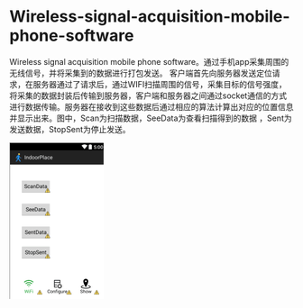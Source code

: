 # Wireless-signal-acquisition-mobile-phone-software
Wireless signal acquisition mobile phone software。通过手机app采集周围的无线信号，并将采集到的数据进行打包发送。
客户端首先向服务器发送定位请求，在服务器通过了请求后，通过WIFI扫描周围的信号，采集目标的信号强度，将采集的数据封装后传输到服务器，客户端和服务器之间通过socket通信的方式进行数据传输。服务器在接收到这些数据后通过相应的算法计算出对应的位置信息并显示出来。图中，Scan为扫描数据，SeeData为查看扫描得到的数据 ，Sent为发送数据，StopSent为停止发送。

![linear svm ](https://github.com/anbo1024/Wireless-signal-acquisition-mobile-phone-software/blob/master/img/2.png)

